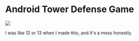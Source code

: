 # Android Tower Defense Game

<img src="https://i.imgur.com/W8zpiM5.png" align="center">

I was like 12 or 13 when I made this, and it's a mess honestly.